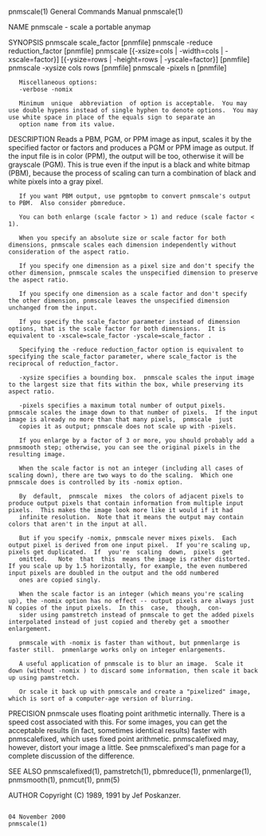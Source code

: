 pnmscale(1)                                                                              General Commands Manual                                                                              pnmscale(1)

NAME
       pnmscale - scale a portable anymap

SYNOPSIS
       pnmscale scale_factor [pnmfile]
       pnmscale -reduce reduction_factor [pnmfile]
       pnmscale [{-xsize=cols | -width=cols | -xscale=factor}] [{-ysize=rows | -height=rows | -yscale=factor}] [pnmfile]
       pnmscale -xysize cols rows [pnmfile]
       pnmscale -pixels n [pnmfile]

       Miscellaneous options:
       -verbose -nomix

       Minimum  unique  abbreviation  of option is acceptable.  You may use double hypens instead of single hyphen to denote options.  You may use white space in place of the equals sign to separate an
       option name from its value.

DESCRIPTION
       Reads a PBM, PGM, or PPM image as input, scales it by the specified factor or factors and produces a PGM or PPM image as output.  If the input file is in color (PPM), the  output  will  be  too,
       otherwise  it  will  be grayscale (PGM).  This is true even if the input is a black and white bitmap (PBM), because the process of scaling can turn a combination of black and white pixels into a
       gray pixel.

       If you want PBM output, use pgmtopbm to convert pnmscale's output to PBM.  Also consider pbmreduce.

       You can both enlarge (scale factor > 1) and reduce (scale factor < 1).

       When you specify an absolute size or scale factor for both dimensions, pnmscale scales each dimension independently without consideration of the aspect ratio.

       If you specify one dimension as a pixel size and don't specify the other dimension, pnmscale scales the unspecified dimension to preserve the aspect ratio.

       If you specify one dimension as a scale factor and don't specify the other dimension, pnmscale leaves the unspecified dimension unchanged from the input.

       If you specify the scale_factor parameter instead of dimension options, that is the scale factor for both dimensions.  It is equivalent to -xscale=scale_factor -yscale=scale_factor .

       Specifying the -reduce reduction_factor option is equivalent to specifying the scale_factor parameter, where scale_factor is the reciprocal of reduction_factor.

       -xysize specifies a bounding box.  pnmscale scales the input image to the largest size that fits within the box, while preserving its aspect ratio.

       -pixels specifies a maximum total number of output pixels.  pnmscale scales the image down to that number of pixels.  If the input image is already no more than that many pixels,  pnmscale  just
       copies it as output; pnmscale does not scale up with -pixels.

       If you enlarge by a factor of 3 or more, you should probably add a pnmsmooth step; otherwise, you can see the original pixels in the resulting image.

       When the scale factor is not an integer (including all cases of scaling down), there are two ways to do the scaling.  Which one pnmscale does is controlled by its -nomix option.

       By  default,  pnmscale  mixes  the colors of adjacent pixels to produce output pixels that contain information from multiple input pixels.  This makes the image look more like it would if it had
       infinite resolution.  Note that it means the output may contain colors that aren't in the input at all.

       But if you specify -nomix, pnmscale never mixes pixels.  Each output pixel is derived from one input pixel.  If you're scaling up, pixels get duplicated.  If  you're  scaling  down,  pixels  get
       omitted.   Note  that  this  means the image is rather distorted.  If you scale up by 1.5 horizontally, for example, the even numbered input pixels are doubled in the output and the odd numbered
       ones are copied singly.

       When the scale factor is an integer (which means you're scaling up), the -nomix option has no effect -- output pixels are always just N copies of the input pixels.  In this  case,  though,  con‐
       sider using pamstretch instead of pnmscale to get the added pixels interpolated instead of just copied and thereby get a smoother enlargement.

       pnmscale with -nomix is faster than without, but pnmenlarge is faster still.  pnmenlarge works only on integer enlargements.

       A useful application of pnmscale is to blur an image.  Scale it down (without -nomix ) to discard some information, then scale it back up using pamstretch.

       Or scale it back up with pnmscale and create a "pixelized" image, which is sort of a computer-age version of blurring.

   PRECISION
       pnmscale  uses  floating  point  arithmetic  internally.   There is a speed cost associated with this.  For some images, you can get the acceptable results (in fact, sometimes identical results)
       faster with pnmscalefixed, which uses fixed point arithmetic.  pnmscalefixed may, however, distort your image a little.  See pnmscalefixed's man page for a complete discussion of the difference.

SEE ALSO
       pnmscalefixed(1), pamstretch(1), pbmreduce(1), pnmenlarge(1), pnmsmooth(1), pnmcut(1), pnm(5)

AUTHOR
       Copyright (C) 1989, 1991 by Jef Poskanzer.

                                                                                             04 November 2000                                                                                 pnmscale(1)
